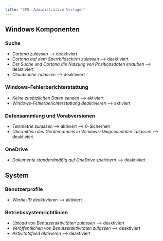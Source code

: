 ```yaml
---
title: "GPO: Administrative Vorlagen"
---
```


Windows Komponenten
------------------------

### Suche

* *Cortana zulassen* --> deaktiviert
* *Cortana auf dem Sperrbildschirm zulassen* --> deaktiviert
* *Der Suche und Cortana die Nutzung von Positionsdaten erlauben* --> deaktiviert
* *Cloudsuche zulassen* --> deaktiviert

### Windows-Fehlerberichterstattung

* *Keine zusätzlichen Daten senden* --> aktiviert
* *Windows-Fehlerberichterstattung deaktivieren* --> aktiviert

### Datensammlung und Vorabversionen

* *Telemetrie zulassen* --> aktiviert --> 0-Sicherheit
* *Übermitteln des Gerätenamens in Windows-Diagnosedaten zulassen* --> deaktiviert

### OneDrive

* *Dokumente standardmäßig auf OneDrive speichern* --> deaktiviert

System
------------

### Benutzerprofile

* *Werbe-ID deaktivieren* --> aktiviert

### Betriebssystemrichtlinien

* *Upload von Benutzeraktivitäten zulassen* --> deaktiviert
* *Veröffentlichen von Benutzeraktivitäten zulassen* --> deaktiviert
* *Aktivitätsfeed aktivieren* --> deaktiviert
